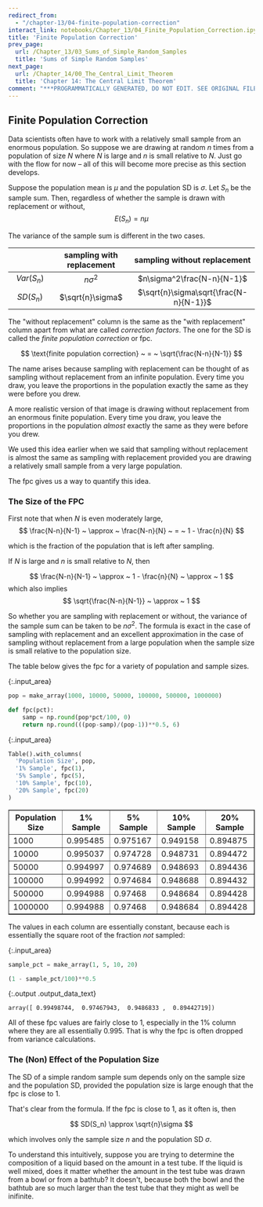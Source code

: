 ```yaml
---
redirect_from:
  - "/chapter-13/04-finite-population-correction"
interact_link: notebooks/Chapter_13/04_Finite_Population_Correction.ipynb
title: 'Finite Population Correction'
prev_page:
  url: /Chapter_13/03_Sums_of_Simple_Random_Samples
  title: 'Sums of Simple Random Samples'
next_page:
  url: /Chapter_14/00_The_Central_Limit_Theorem
  title: 'Chapter 14: The Central Limit Theorem'
comment: "***PROGRAMMATICALLY GENERATED, DO NOT EDIT. SEE ORIGINAL FILES IN /notebooks***"
---
```


## Finite Population Correction

Data scientists often have to work with a relatively small sample from an enormous population. So suppose we are drawing at random $n$ times from a population of size $N$ where $N$ is large and $n$ is small relative to $N$. Just go with the flow for now – all of this will become more precise as this section develops.

Suppose the population mean is $\mu$ and the population SD is $\sigma$. Let $S_n$ be the sample sum. Then, regardless of whether the sample is drawn with replacement or without,
$$
E(S_n) = n\mu
$$

The variance of the sample sum is different in the two cases.

|$~~~~~~~~~~~~~~~~~$ | sampling with replacement | sampling without replacement|
|:---------:|:-------------------------:|:---------------------------:|
|$Var(S_n)$ |$n\sigma^2$                | $n\sigma^2\frac{N-n}{N-1}$  |
|$SD(S_n)$  |$\sqrt{n}\sigma$           | $\sqrt{n}\sigma\sqrt{\frac{N-n}{N-1}}$  |

The "without replacement" column is the same as the "with replacement" column apart from what are called *correction factors*. The one for the SD is called the *finite population correction* or fpc.

$$
\text{finite population correction} ~ = ~ \sqrt{\frac{N-n}{N-1}}
$$

The name arises because sampling with replacement can be thought of as sampling without replacement from an infinite population. Every time you draw, you leave the proportions in the population exactly the same as they were before you drew.

A more realistic version of that image is drawing without replacement from an enormous finite population. Every time you draw, you leave the proportions in the population *almost* exactly the same as they were before you drew.

We used this idea earlier when we said that sampling without replacement is almost the same as sampling with replacement provided you are drawing a relatively small sample from a very large population.

The fpc gives us a way to quantify this idea.

### The Size of the FPC
First note that when $N$ is even moderately large,
$$
\frac{N-n}{N-1} ~ \approx ~ \frac{N-n}{N} ~ = ~ 1 - \frac{n}{N}
$$

which is the fraction of the population that is left after sampling.

If $N$ is large and $n$ is small relative to $N$, then

$$
\frac{N-n}{N-1} ~ \approx ~ 1 - \frac{n}{N} ~ \approx ~ 1
$$
which also implies
$$
\sqrt{\frac{N-n}{N-1}} ~ \approx ~ 1
$$

So whether you are sampling with replacement or without, the variance of the sample sum can be taken to be $n\sigma^2$. The formula is exact in the case of sampling with replacement and an excellent approximation in the case of sampling without replacement from a large population when the sample size is small relative to the population size.

The table below gives the fpc for a variety of population and sample sizes.



{:.input_area}
```python
pop = make_array(1000, 10000, 50000, 100000, 500000, 1000000)

def fpc(pct):
    samp = np.round(pop*pct/100, 0)
    return np.round(((pop-samp)/(pop-1))**0.5, 6)
```




{:.input_area}
```python
Table().with_columns(
  'Population Size', pop,
  '1% Sample', fpc(1),
  '5% Sample', fpc(5),
  '10% Sample', fpc(10),
  '20% Sample', fpc(20)
)
```





<div markdown="0" class="output output_html">
<table border="1" class="dataframe">
    <thead>
        <tr>
            <th>Population Size</th> <th>1% Sample</th> <th>5% Sample</th> <th>10% Sample</th> <th>20% Sample</th>
        </tr>
    </thead>
    <tbody>
        <tr>
            <td>1000           </td> <td>0.995485 </td> <td>0.975167 </td> <td>0.949158  </td> <td>0.894875  </td>
        </tr>
        <tr>
            <td>10000          </td> <td>0.995037 </td> <td>0.974728 </td> <td>0.948731  </td> <td>0.894472  </td>
        </tr>
        <tr>
            <td>50000          </td> <td>0.994997 </td> <td>0.974689 </td> <td>0.948693  </td> <td>0.894436  </td>
        </tr>
        <tr>
            <td>100000         </td> <td>0.994992 </td> <td>0.974684 </td> <td>0.948688  </td> <td>0.894432  </td>
        </tr>
        <tr>
            <td>500000         </td> <td>0.994988 </td> <td>0.97468  </td> <td>0.948684  </td> <td>0.894428  </td>
        </tr>
        <tr>
            <td>1000000        </td> <td>0.994988 </td> <td>0.97468  </td> <td>0.948684  </td> <td>0.894428  </td>
        </tr>
    </tbody>
</table>
</div>



The values in each column are essentially constant, because each is essentially the square root of the fraction *not* sampled:



{:.input_area}
```python
sample_pct = make_array(1, 5, 10, 20)

(1 - sample_pct/100)**0.5
```





{:.output .output_data_text}
```
array([ 0.99498744,  0.97467943,  0.9486833 ,  0.89442719])
```



All of these fpc values are fairly close to 1, especially in the 1% column where they are all essentially 0.995. That is why the fpc is often dropped from variance calculations.

### The (Non) Effect of the Population Size
The SD of a simple random sample sum depends only on the sample size and the population SD, provided the population size is large enough that the fpc is close to 1.

That's clear from the formula. If the fpc is close to 1, as it often is, then

$$
SD(S_n) \approx \sqrt{n}\sigma
$$

which involves only the sample size $n$ and the population SD $\sigma$. 

To understand this intuitively, suppose you are trying to determine the composition of a liquid based on the amount in a test tube. If the liquid is well mixed, does it matter whether the amount in the test tube was drawn from a bowl or from a bathtub? It doesn't, because both the bowl and the bathtub are so much larger than the test tube that they might as well be inifinite.
